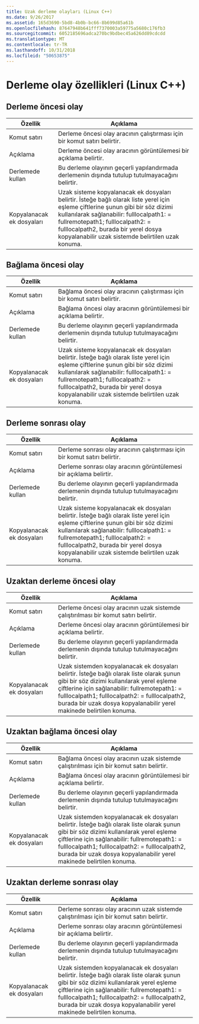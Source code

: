 ```yaml
---
title: Uzak derleme olayları (Linux C++)
ms.date: 9/26/2017
ms.assetid: 165d3690-5bd8-4b0b-bc66-8b699d85a61b
ms.openlocfilehash: 87647948b641fff7370003a59775a5680c176fb3
ms.sourcegitcommit: 6052185696adca270bc9bdbec45a626dd89cdcdd
ms.translationtype: MT
ms.contentlocale: tr-TR
ms.lasthandoff: 10/31/2018
ms.locfileid: "50653875"
---
```

# <a name="build-event-properties-linux-c"></a>Derleme olay özellikleri (Linux C++)

## <a name="pre-build-event"></a>Derleme öncesi olay

Özellik | Açıklama
--- | ---
Komut satırı | Derleme öncesi olay aracının çalıştırması için bir komut satırı belirtir.
Açıklama | Derleme öncesi olay aracının görüntülemesi bir açıklama belirtir.
Derlemede kullan | Bu derleme olayının geçerli yapılandırmada derlemenin dışında tutulup tutulmayacağını belirtir.
Kopyalanacak ek dosyaları | Uzak sisteme kopyalanacak ek dosyaları belirtir. İsteğe bağlı olarak liste yerel için eşleme çiftlerine şunun gibi bir söz dizimi kullanılarak sağlanabilir: fulllocalpath1: = fullremotepath1; fulllocalpath2: = fulllocalpath2, burada bir yerel dosya kopyalanabilir uzak sistemde belirtilen uzak konuma.

## <a name="pre-link-event"></a>Bağlama öncesi olay

Özellik | Açıklama
--- | ---
Komut satırı | Bağlama öncesi olay aracının çalıştırması için bir komut satırı belirtir.
Açıklama | Bağlama öncesi olay aracının görüntülemesi bir açıklama belirtir.
Derlemede kullan | Bu derleme olayının geçerli yapılandırmada derlemenin dışında tutulup tutulmayacağını belirtir.
Kopyalanacak ek dosyaları | Uzak sisteme kopyalanacak ek dosyaları belirtir. İsteğe bağlı olarak liste yerel için eşleme çiftlerine şunun gibi bir söz dizimi kullanılarak sağlanabilir: fulllocalpath1: = fullremotepath1; fulllocalpath2: = fulllocalpath2, burada bir yerel dosya kopyalanabilir uzak sistemde belirtilen uzak konuma.

## <a name="post-build-event"></a>Derleme sonrası olay

Özellik | Açıklama
--- | ---
Komut satırı | Derleme sonrası olay aracının çalıştırması için bir komut satırı belirtir.
Açıklama | Derleme sonrası olay aracının görüntülemesi bir açıklama belirtir.
Derlemede kullan | Bu derleme olayının geçerli yapılandırmada derlemenin dışında tutulup tutulmayacağını belirtir.
Kopyalanacak ek dosyaları | Uzak sisteme kopyalanacak ek dosyaları belirtir. İsteğe bağlı olarak liste yerel için eşleme çiftlerine şunun gibi bir söz dizimi kullanılarak sağlanabilir: fulllocalpath1: = fullremotepath1; fulllocalpath2: = fulllocalpath2, burada bir yerel dosya kopyalanabilir uzak sistemde belirtilen uzak konuma.

## <a name="remote-pre-build-event"></a>Uzaktan derleme öncesi olay

Özellik | Açıklama
--- | ---
Komut satırı | Derleme öncesi olay aracının uzak sistemde çalıştırılması bir komut satırı belirtir.
Açıklama | Derleme öncesi olay aracının görüntülemesi bir açıklama belirtir.
Derlemede kullan | Bu derleme olayının geçerli yapılandırmada derlemenin dışında tutulup tutulmayacağını belirtir.
Kopyalanacak ek dosyaları | Uzak sistemden kopyalanacak ek dosyaları belirtir. İsteğe bağlı olarak liste olarak şunun gibi bir söz dizimi kullanılarak yerel eşleme çiftlerine için sağlanabilir: fullremotepath1: = fulllocalpath1; fulllocalpath2: = fulllocalpath2, burada bir uzak dosya kopyalanabilir yerel makinede belirtilen konuma.

## <a name="remote-pre-link-event"></a>Uzaktan bağlama öncesi olay

Özellik | Açıklama
--- | ---
Komut satırı | Bağlama öncesi olay aracının uzak sistemde çalıştırılması için bir komut satırı belirtir.
Açıklama | Bağlama öncesi olay aracının görüntülemesi bir açıklama belirtir.
Derlemede kullan | Bu derleme olayının geçerli yapılandırmada derlemenin dışında tutulup tutulmayacağını belirtir.
Kopyalanacak ek dosyaları | Uzak sistemden kopyalanacak ek dosyaları belirtir. İsteğe bağlı olarak liste olarak şunun gibi bir söz dizimi kullanılarak yerel eşleme çiftlerine için sağlanabilir: fullremotepath1: = fulllocalpath1; fulllocalpath2: = fulllocalpath2, burada bir uzak dosya kopyalanabilir yerel makinede belirtilen konuma.

## <a name="remote-post-build-event"></a>Uzaktan derleme sonrası olay

Özellik | Açıklama
--- | ---
Komut satırı | Derleme sonrası olay aracının uzak sistemde çalıştırılması için bir komut satırı belirtir.
Açıklama | Derleme sonrası olay aracının görüntülemesi bir açıklama belirtir.
Derlemede kullan | Bu derleme olayının geçerli yapılandırmada derlemenin dışında tutulup tutulmayacağını belirtir.
Kopyalanacak ek dosyaları | Uzak sistemden kopyalanacak ek dosyaları belirtir. İsteğe bağlı olarak liste olarak şunun gibi bir söz dizimi kullanılarak yerel eşleme çiftlerine için sağlanabilir: fullremotepath1: = fulllocalpath1; fulllocalpath2: = fulllocalpath2, burada bir uzak dosya kopyalanabilir yerel makinede belirtilen konuma.
